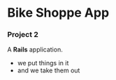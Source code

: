 # Bike Shoppe App

### Project 2

A **Rails** application.

- we put things in it
- and we take them out


